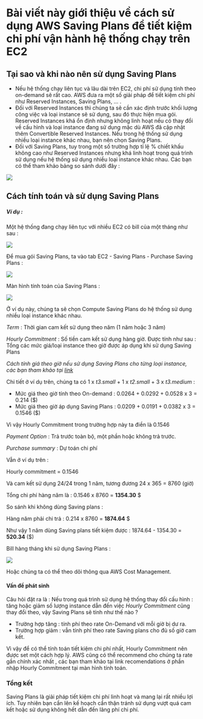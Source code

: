 # Bài viết này giới thiệu về cách sử dụng AWS Saving Plans để tiết kiệm chi phí vận hành hệ thống chạy trên EC2

## Tại sao và khi nào nên sử dụng Saving Plans

- Nếu hệ thống chạy liên tục và lâu dài trên EC2, chi phí sử dụng tính theo on-demand sẽ rất cao. AWS đưa ra một số giải pháp để tiết kiệm chi phí như Reserved Instances, Saving Plans, ... . 
- Đối với Reserved Instances thì chúng ta sẽ cần xác định trước khối lượng công việc và loại instance sẽ sử dụng, sau đó thực hiện mua gói. Reserved Instances khá ổn định nhưng không linh hoạt nếu có thay đổi về cấu hình và loại instance đang sử dụng mặc dù AWS đã cập nhật thêm Convertible Reserved Instances. Nếu trong hệ thống sử dụng nhiều loại instance khác nhau, bạn nên chọn Saving Plans.
- Đối với Saving Plans, tuy trong một số trường hợp tỉ lệ % chiết khấu không cao như Reserved Instances nhưng khá linh hoạt trong quá trình sử dụng nếu hệ thống sử dụng nhiều loại instance khác nhau. Các bạn có thể tham khảo bảng so sánh dưới đây :

![](https://images.viblo.asia/90526fca-b885-4eba-a4dd-97042d86296f.png)

## Cách tính toán và sử dụng Saving Plans

##### Ví dụ :

Một hệ thống đang chạy liên tục với nhiều EC2 có bill của một tháng như sau :

![](https://images.viblo.asia/27671a6d-d1d8-44b7-bc52-3ceaf607a9a3.png)

Để mua gói Saving Plans, ta vào tab EC2 - Saving Plans - Purchase Saving Plans :

![](https://images.viblo.asia/38f3aff3-a57e-4002-83ee-229dd9957eaa.png)

Màn hình tính toán của Saving Plans :

![](https://images.viblo.asia/ae09b7ce-339c-42b9-9b29-2894ee5fcaf4.png)

Ở ví dụ này, chúng ta sẽ chọn Compute Saving Plans do hệ thống sử dụng nhiều loại instance khác nhau.

*Term* : Thời gian cam kết sử dụng theo năm (1 năm hoặc 3 năm)

*Hourly Commitment* : Số tiền cam kết sử dụng hàng giờ. Được tính như sau : Tổng các mức giá/loại instance theo giờ được áp dụng khi sử dụng Saving Plans

*Cách tính giá theo giờ nếu sử dụng Saving Plans cho từng loại instance, các bạn tham khảo tại [link](https://aws.amazon.com/savingsplans/compute-pricing/)*

Chi tiết ở ví dụ trên, chúng ta có 1 x *t3.small* + 1 x *t2.small* + 3 x *t3.medium*  :

- Mức giá theo giờ tính theo On-demand : 0.0264 + 0.0292 + 0.0528 x 3 = 0.214 ($)
- Mức giá theo giờ áp dụng Saving Plans : 0.0209 + 0.0191 + 0.0382 x 3 = 0.1546 ($)

Vì vậy Hourly Commitment trong trường hợp này ta điền là 0.1546

*Payment Option* : Trả trước toàn bộ, một phần hoặc không trả trước.

*Purchase summary* : Dự toán chi phí

Vẫn ở ví dụ trên :

Hourly commitment = 0.1546				

Và cam kết sử dụng 24/24 trong 1 năm, tương đương 24 x 365 = 8760 (giờ)				

Tổng chi phí hàng năm là : 0.1546 x 8760 = **1354.30** $				

So sánh khi không dùng Saving plans :				

Hàng năm phải chi trả : 0.214 x 8760 = **1874.64** $				

Như vậy 1 năm dùng Saving plans tiết kiệm được : 1874.64 - 1354.30 = **520.34** ($)

Bill hàng tháng khi sử dụng Saving Plans :

![](https://images.viblo.asia/5fe9cb7a-8aa2-45dc-8590-9b1860d01995.png)

Hoặc chúng ta có thể theo dõi thông qua AWS Cost Management.
<br>

#### Vấn đề phát sinh

Câu hỏi đặt ra là : Nếu trong quá trình sử dụng hệ thống thay đổi cấu hình : tăng hoặc giảm số lượng instance dẫn đến việc *Hourly Commitment* cũng thay đổi theo, vậy Saving Plans sẽ tính như thế nào ?

- Trường hợp tăng : tính phí theo rate On-Demand với mỗi giờ bị dư ra. 
- Trường hợp giảm : vẫn tính phí theo rate Saving plans cho đủ số giờ cam kết.

Vì vậy để có thể tính toán tiết kiệm chi phí nhất, Hourly Commitment nên được set một cách hợp lý. AWS cũng có thể recommend cho chúng ta rate gần chính xác nhất , các bạn tham khảo tại link recomendations ở phần nhập Hourly Commitment tại màn hình tính toán.


### Tổng kết

Saving Plans là giải pháp tiết kiệm chi phí linh hoạt và mang lại rất nhiều lợi ích. Tuy nhiên bạn cần lên kế hoạch cẩn thận tránh sử dụng vượt quá cam kết hoặc sử dụng không hết dẫn đến lãng phí chi phí.